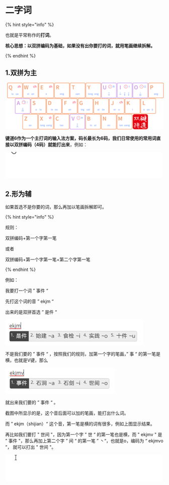 # 二字词

{% hint style="info" %}

也就是平常称作的**打词**。

**核心思想：以双拼编码为基础，如果没有出你要打的词，就用笔画继续拆解。**

{% endhint %}

## 1.双拼为主

![](../.gitbook/assets/xkjd-qwerty.png)

**键道6作为一个主打词的输入法方案，码长最长为6码，我们日常使用的常用词直接以双拼编码（4码）就能打出来**，例如：

![](../.gitbook/assets/Example01.gif)



## 2.形为辅

如果首选不是你要的词，那么再加以笔画拆解即可。

{% hint style="info" %}

规则：

双拼编码+第一个字第一笔

或者

双拼编码+第一个字第一笔+第二个字第一笔

{% endhint %}

例如：

我要打一个词 ” 事件 “

先打这个词的音 ” ekjm “

出来的是双拼首选 ” 是件 “

![](../.gitbook/assets/Example02.png)

不是我们要的 ” 事件 “ ，按照我们的规则，加第一个字的笔画，” 事 “ 的第一笔是横，也就是V键，那么

![](../.gitbook/assets/Example03.png)

就出来我们要的 ” 事件 “ 。

截图中所显示的是，这个音后面可以加的笔画，能打出什么词。

而 ” ekjm（shijian）“ 这个音，第一笔是横的词有很多，例如上图显示结果。

再比如我们要打 " 世间 "，因为第一个字 ” 世 “ 的第一笔也是横，而 " ekjmv " 是 ” 事件 "，那么再加上第二个字 ” 间 “ 的第一笔 ” 丶“，也就是o，编码为 “ ekjmvo ”， 就可以打出 " 世间 "。

![](../.gitbook/assets/Example02.gif)
